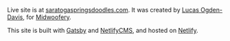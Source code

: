 Live site is at [saratogaspringsdoodles.com](https://www.saratogaspringsdoodles.com/). It was created by [Lucas Ogden-Davis](https://ogdendavis.com/), for [Midwoofery](https://www.midwoofery.com/).

This site is built with [Gatsby](https://www.gatsbyjs.com/) and [NetlifyCMS](https://www.netlifycms.org/), and hosted on [Netlify](https://www.netlify.com/).
